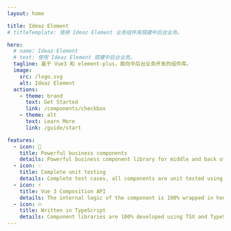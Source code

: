 ```yaml
---
layout: home

title: Ideaz Element
# titleTemplate: 使用 Ideaz Element 业务组件库搭建中后台业务。

hero:
  # name: Ideaz Element
  # text: 使用 Ideaz Element 搭建中后台业务。
  tagline: 基于 Vue3 和 element-plus，面向中后台业务开发的组件库。
  image:
    src: /logo.svg
    alt: Ideaz Element
  actions:
    - theme: brand
      text: Get Started
      link: /components/checkbox
    - theme: alt
      text: Learn More
      link: /guide/start

features:
  - icon: 💪
    title: Powerful business components
    details: Powerful business component library for middle and back office business.
  - icon: 💡
    title: Complete unit testing
    details: Complete test cases, all components are unit tested using Vitest.
  - icon: ⚡️
    title: Vue 3 Composition API
    details: The internal logic of the component is 100% wrapped in hooks.
  - icon: 🔥
    title: Written in TypeScript
    details: Component libraries are 100% developed using TSX and TypeScript.
---
```

